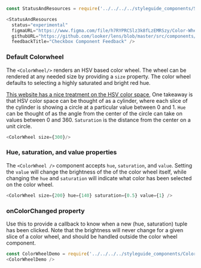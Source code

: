 ```js noeditor
const StatusAndResources = require('../../../../styleguide_components/StatusAndResources').StatusAndResources;

<StatusAndResources
  status="experimental"
  figmaURL="https://www.figma.com/file/h7RYPRCSlz3k8fLzEMRSzy/Color-Wheel?node-id=83%3A3"
  githubURL="https://github.com/looker/lens/blob/master/src/components/Colors/ColorWheel.tsx"
  feedbackTitle="Checkbox Component Feedback" />
```

### Default Colorwheel

The `<ColorWheel/>` renders an HSV based color wheel.  The wheel can be rendered at any needed size by providing a `size` property.
The color wheel defaults to selecting a highly saturated and bright red hue.

[This website has a nice treatment on the HSV color space,](http://learn.leighcotnoir.com/artspeak/elements-color/hue-value-saturation/)
One takeaway is that HSV color space can be thought of as a cylinder,  where each slice of the cylinder is showing a circle at a particular
value between 0 and 1.  `Hue` can be thought of as the angle from the center of the circle can take on values between 0 and 360.
`Saturation` is the distance from the center on a unit circle.

```js
<ColorWheel size={300}/>
```

### Hue, saturation, and value properties

The `<ColorWheel />` component accepts `hue`, `saturation`, and `value`. Setting the `value` will change the brightness of the
of the color wheel itself, while changing the `hue` and `saturation` will indicate what color has been selected on the color wheel.

```js
<ColorWheel size={200} hue={140} saturation={0.5} value={1} />
```

### onColorChanged property

Use this to provide a callback to know when a new (hue, saturation) tuple has been clicked.  Note that the brightness will never change for a given
slice of a color wheel, and should be handled outside the color wheel component.

```js
const ColorWheelDemo = require('../../../../styleguide_components/ColorWheelDemo').ColorWheelDemo;
<ColorWheelDemo />
```
